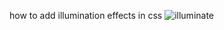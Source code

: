 how to add illumination effects in css
![illuminate](https://i.postimg.cc/Lsc6XKGQ/Screenshot-20200829-130534.png)
